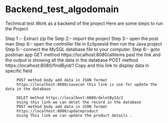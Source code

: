 # Backend_test_algodomain
Technical test
Work as a backend of the project
Here are some steps to run the Project



Step 1 :- Extract zip file 
Setp 2:- import the project 
Step 3:- open the post man 
Step 4:- open the controller file in EclipsesId  then run the Java project 
Step 5:- connect the MySQL database file to your computer.
Step 6:- goto postman app GET method https://localhost:8080/allitems past the link and the output is showing 
         all the data in the database 
         POST method  https://localhost:8080/findByid/1 
         Copy and this link to display data in specific field 

         POST method body add data in JSON format 
         https://localhost:8080/savecon this link is use for update the data in the database 
         
         DELET method https://localhost:8080/deletById/2
         Using this link we can delet the record in the database 
         POST method body add data in JSON format 
         https://localhost:8080/updateproduct 
         Using This link we can update the product details .

